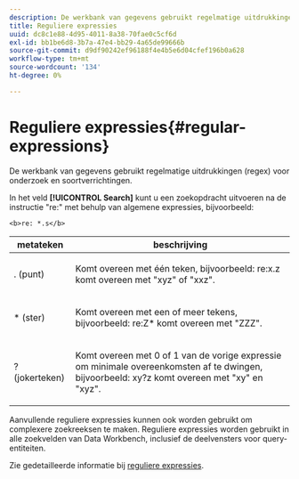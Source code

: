 ```yaml
---
description: De werkbank van gegevens gebruikt regelmatige uitdrukkingen (regex) voor onderzoek en soortverrichtingen.
title: Reguliere expressies
uuid: dc8c1e88-4d95-4011-8a38-70fae0c5cf6d
exl-id: bb1be6d8-3b7a-47e4-bb29-4a65de99666b
source-git-commit: d9df90242ef96188f4e4b5e6d04cfef196b0a628
workflow-type: tm+mt
source-wordcount: '134'
ht-degree: 0%

---
```


# Reguliere expressies{#regular-expressions}

De werkbank van gegevens gebruikt regelmatige uitdrukkingen (regex) voor onderzoek en soortverrichtingen.

In het veld **[!UICONTROL Search]** kunt u een zoekopdracht uitvoeren na de instructie &quot;re:&quot; met behulp van algemene expressies, bijvoorbeeld:

```
<b>re: *.s</b>
```

<table id="table_BA125AB039794EE382B33003BE4E0AFB"> 
 <thead> 
  <tr> 
   <th colname="col1" class="entry"> metateken </th> 
   <th colname="col2" class="entry"> beschrijving </th> 
  </tr> 
 </thead>
 <tbody> 
  <tr> 
   <td colname="col1"> <p>. (punt) </p> </td> 
   <td colname="col2"> <p>Komt overeen met één teken, bijvoorbeeld: <span class="filepath"> re:x.z </span> komt overeen met "xyz" of "xxz". </p> </td> 
  </tr> 
  <tr> 
   <td colname="col1"> <p>* (ster) </p> </td> 
   <td colname="col2"> <p>Komt overeen met een of meer tekens, bijvoorbeeld: <span class="filepath"> re:Z* </span> komt overeen met "ZZZ". </p> </td> 
  </tr> 
  <tr> 
   <td colname="col1"> <p>? (jokerteken) </p> </td> 
   <td colname="col2"> <p>Komt overeen met 0 of 1 van de vorige expressie om minimale overeenkomsten af te dwingen, bijvoorbeeld: <span class="filepath"> xy?z </span> komt overeen met "xy" en "xyz". </p> </td> 
  </tr> 
 </tbody> 
</table>

Aanvullende reguliere expressies kunnen ook worden gebruikt om complexere zoekreeksen te maken. Reguliere expressies worden gebruikt in alle zoekvelden van Data Workbench, inclusief de deelvensters voor query-entiteiten.

Zie gedetailleerde informatie bij [reguliere expressies](https://docs.adobe.com/content/help/en/data-workbench/using/dataset/c-dataset-constr.html#Regular_Expressions).
